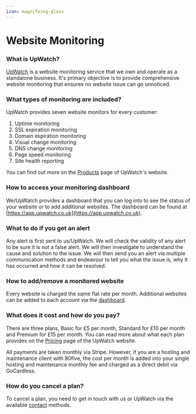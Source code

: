 ```yaml
---
icon: magnifying-glass
---
```


# Website Monitoring

### What is UpWatch?

[UpWatch](https://www.upwatch.co.uk/) is a website monitoring service that we own and operate as a standalone business. It's primary objective is to provide comprehensive website monitoring that ensures no website issue can go unnoticed.

### What types of monitoring are included?

UpWatch provides seven website monitors for every customer:

1. Uptime monitoring
2. SSL expiration monitoring
3. Domain expiration monitoring
4. Visual change monitoring
5. DNS change monitoring
6. Page speed monitoring
7. Site health reporting

You can find out more on the [Products](https://www.upwatch.co.uk/products) page of UpWatch's website.

### How to access your monitoring dashboard

We/UpWatch provides a dashboard that you can log into to see the status of your website or to add additional websites. The dashboard can be found at [https://app.upwatch.co.uk](https://app.upwatch.co.uk).

### What to do if you get an alert

Any alert is first sent to us/UpWatch. We will check the validity of any alert to be sure it is not a false alert. We will then investigate to understand the cause and solution to the issue. We will then send you an alert via multiple communication methods and endeavour to tell you what the issue is, why it has occurred and how it can be resolved.

### How to add/remove a monitored website

Every website is charged the same flat rate per month. Additional websites can be added to each account via the [dashboard](https://app.upwatch.co.uk).

### What does it cost and how do you pay?

There are three plans, Basic for £5 per month, Standard for £10 per month and Premium for £15 per month. You can read more about what each plan provides on the [Pricing](https://www.upwatch.co.uk/pricing) page of the UpWatch website.

All payments are taken monthly via Stripe. However, if you are a hosting and maintenance client with 80five, the cost per month is added into your single hosting and maintenance monthly fee and charged as a direct debit via GoCardless.

### How do you cancel a plan?

To cancel a plan, you need to get in touch with us or UpWatch via the available [contact](https://www.upwatch.co.uk/contact) methods.
